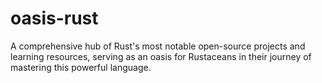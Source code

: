 # oasis-rust
A comprehensive hub of Rust's most notable open-source projects and learning resources, serving as an oasis for Rustaceans in their journey of mastering this powerful language.
